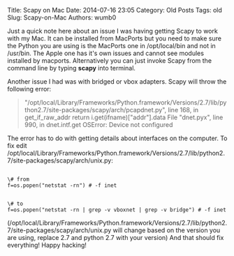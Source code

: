 Title: Scapy on Mac
Date: 2014-07-16 23:05
Category: Old Posts
Tags: old
Slug: Scapy-on-Mac
Authors: wumb0

Just a quick note here about an issue I was having getting Scapy to work with my Mac. It can be installed from MacPorts but you need to make sure the Python you are using is the MacPorts one in /opt/local/bin and not in /usr/bin. The Apple one has it's own issues and cannot see modules installed by macports. Alternatively you can just invoke Scapy from the command line by typing <strong>scapy</strong> into terminal.

Another issue I had was with bridged or vbox adapters. Scapy will throw the following error:
<blockquote>
"/opt/local/Library/Frameworks/Python.framework/Versions/2.7/lib/python2.7/site-packages/scapy/arch/pcapdnet.py", line 168, in get_if_raw_addr return i.get(ifname)["addr"].data File "dnet.pyx", line 990, in dnet.intf.get OSError: Device not configured</blockquote>
The error has to do with getting details about interfaces on the computer. To fix edit /opt/local/Library/Frameworks/Python.framework/Versions/2.7/lib/python2.7/site-packages/scapy/arch/unix.py:
<pre><code class="python">
\# from
f=os.popen("netstat -rn") # -f inet
</code></pre>
<pre><code class="python">
\# to
f=os.popen("netstat -rn | grep -v vboxnet | grep -v bridge") # -f inet
</code></pre>
(/opt/local/Library/Frameworks/Python.framework/Versions/2.7/lib/python2.7/site-packages/scapy/arch/unix.py will change based on the version you are using, replace 2.7 and python 2.7 with your version)
And that should fix everything! Happy hacking!
